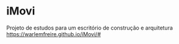 # iMovi
Projeto de estudos para um escritório de construção e arquitetura
https://warlemfreire.github.io/iMovi/#
